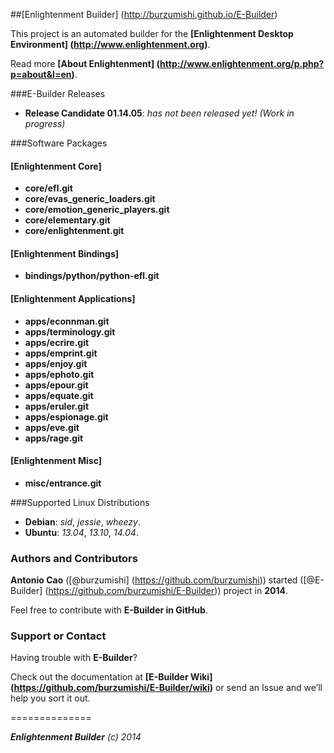##[Enlightenment Builder] (http://burzumishi.github.io/E-Builder)

This project is an automated builder for the **[Enlightenment Desktop Environment] (http://www.enlightenment.org)**.

Read more **[About Enlightenment] (http://www.enlightenment.org/p.php?p=about&l=en)**.


###E-Builder Releases

 * **Release Candidate 01.14.05**: _has not been released yet! (Work in progress)_


###Software Packages

#### [Enlightenment Core]

- **core/efl.git**
- **core/evas_generic_loaders.git**
- **core/emotion_generic_players.git**
- **core/elementary.git**
- **core/enlightenment.git**

#### [Enlightenment Bindings]

- **bindings/python/python-efl.git**

#### [Enlightenment Applications]

- **apps/econnman.git**
- **apps/terminology.git**
- **apps/ecrire.git**
- **apps/emprint.git**
- **apps/enjoy.git**
- **apps/ephoto.git**
- **apps/epour.git**
- **apps/equate.git**
- **apps/eruler.git**
- **apps/espionage.git**
- **apps/eve.git**
- **apps/rage.git**

#### [Enlightenment Misc]

- **misc/entrance.git**


###Supported Linux Distributions

 - **Debian**: _sid_, _jessie_, _wheezy_.
 - **Ubuntu**: _13.04_, _13.10_, _14.04_.


### Authors and Contributors

**Antonio Cao** ([@burzumishi] (https://github.com/burzumishi)) started ([@E-Builder] (https://github.com/burzumishi/E-Builder)) project in **2014**.

Feel free to contribute with **E-Builder in GitHub**.


### Support or Contact

Having trouble with **E-Builder**?

Check out the documentation at **[E-Builder Wiki] (https://github.com/burzumishi/E-Builder/wiki)** or send an Issue and we’ll help you sort it out.

==============

_**Enlightenment Builder** (c) 2014_

